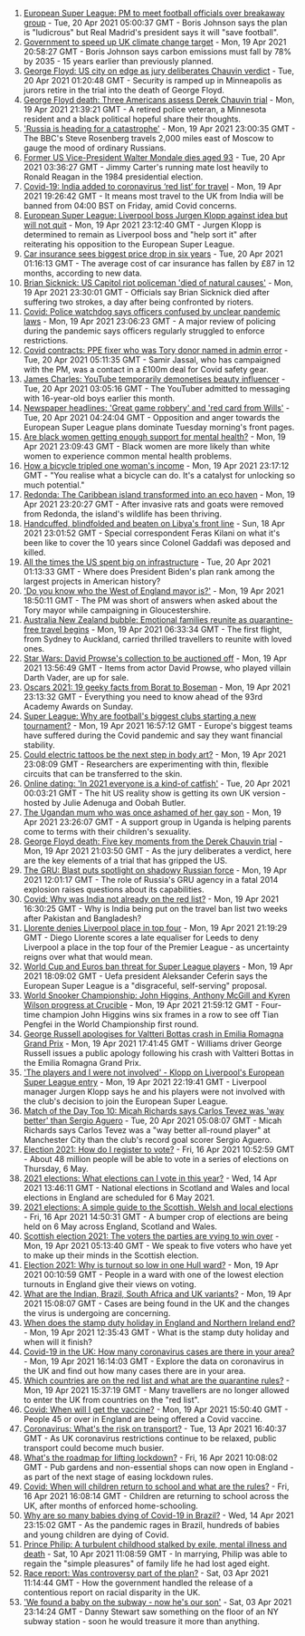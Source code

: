 1. [European Super League: PM to meet football officials over breakaway group](https://www.bbc.co.uk/news/uk-politics-56810962) - Tue, 20 Apr 2021 05:00:37 GMT - Boris Johnson says the plan is "ludicrous" but Real Madrid's president says it will "save football".
2. [Government to speed up UK climate change target](https://www.bbc.co.uk/news/uk-politics-56807520) - Mon, 19 Apr 2021 20:58:27 GMT - Boris Johnson says carbon emissions must fall by 78% by 2035 - 15 years earlier than previously planned.
3. [George Floyd: US city on edge as jury deliberates Chauvin verdict](https://www.bbc.co.uk/news/world-us-canada-56806961) - Tue, 20 Apr 2021 01:20:48 GMT - Security is ramped up in Minneapolis as jurors retire in the trial into the death of George Floyd.
4. [George Floyd death: Three Americans assess Derek Chauvin trial](https://www.bbc.co.uk/news/world-us-canada-56810262) - Mon, 19 Apr 2021 21:39:21 GMT - A retired police veteran, a Minnesota resident and a black political hopeful share their thoughts.
5. ['Russia is heading for a catastrophe'](https://www.bbc.co.uk/news/world-europe-56808468) - Mon, 19 Apr 2021 23:00:35 GMT - The BBC's Steve Rosenberg travels 2,000 miles east of Moscow to gauge the mood of ordinary Russians.
6. [Former US Vice-President Walter Mondale dies aged 93](https://www.bbc.co.uk/news/world-us-canada-56810680) - Tue, 20 Apr 2021 03:36:27 GMT - Jimmy Carter's running mate lost heavily to Ronald Reagan in the 1984 presidential election.
7. [Covid-19: India added to coronavirus ‘red list’ for travel](https://www.bbc.co.uk/news/uk-56806103) - Mon, 19 Apr 2021 19:26:42 GMT - It means most travel to the UK from India will be banned from 04:00 BST on Friday, amid Covid concerns.
8. [European Super League: Liverpool boss Jurgen Klopp against idea but will not quit](https://www.bbc.co.uk/sport/football/56809771) - Mon, 19 Apr 2021 23:12:40 GMT - Jurgen Klopp is determined to remain as Liverpool boss and "help sort it" after reiterating his opposition to the European Super League.
9. [Car insurance sees biggest price drop in six years](https://www.bbc.co.uk/news/business-56808145) - Tue, 20 Apr 2021 01:16:13 GMT - The average cost of car insurance has fallen by £87 in 12 months, according to new data.
10. [Brian Sicknick: US Capitol riot policeman 'died of natural causes'](https://www.bbc.co.uk/news/world-us-canada-56810371) - Mon, 19 Apr 2021 23:30:01 GMT - Officials say Brian Sicknick died after suffering two strokes, a day after being confronted by rioters.
11. [Covid: Police watchdog says officers confused by unclear pandemic laws](https://www.bbc.co.uk/news/uk-56810031) - Mon, 19 Apr 2021 23:06:23 GMT - A major review of policing during the pandemic says officers regularly struggled to enforce restrictions.
12. [Covid contracts: PPE fixer who was Tory donor named in admin error](https://www.bbc.co.uk/news/uk-56667960) - Tue, 20 Apr 2021 05:11:35 GMT - Samir Jassal, who has campaigned with the PM, was a contact in a £100m deal for Covid safety gear.
13. [James Charles: YouTube temporarily demonetises beauty influencer](https://www.bbc.co.uk/news/world-us-canada-56811134) - Tue, 20 Apr 2021 03:05:16 GMT - The YouTuber admitted to messaging with 16-year-old boys earlier this month.
14. [Newspaper headlines: 'Great game robbery' and 'red card from Wills'](https://www.bbc.co.uk/news/blogs-the-papers-56810441) - Tue, 20 Apr 2021 04:24:04 GMT - Opposition and anger towards the European Super League plans dominate Tuesday morning's front pages.
15. [Are black women getting enough support for mental health?](https://www.bbc.co.uk/news/uk-56765171) - Mon, 19 Apr 2021 23:09:43 GMT - Black women are more likely than white women to experience common mental health problems.
16. [How a bicycle tripled one woman's income](https://www.bbc.co.uk/news/stories-56806444) - Mon, 19 Apr 2021 23:17:12 GMT - "You realise what a bicycle can do. It's a catalyst for unlocking so much potential."
17. [Redonda: The Caribbean island transformed into an eco haven](https://www.bbc.co.uk/news/world-latin-america-56740670) - Mon, 19 Apr 2021 23:20:27 GMT - After invasive rats and goats were removed from Redonda, the island's wildlife has been thriving.
18. [Handcuffed, blindfolded and beaten on Libya's front line](https://www.bbc.co.uk/news/world-africa-56773817) - Sun, 18 Apr 2021 23:01:52 GMT - Special correspondent Feras Kilani on what it's been like to cover the 10 years since Colonel Gaddafi was deposed and killed.
19. [All the times the US spent big on infrastructure](https://www.bbc.co.uk/news/world-us-canada-56806625) - Tue, 20 Apr 2021 01:13:33 GMT - Where does President Biden's plan rank among the largest projects in American history?
20. ['Do you know who the West of England mayor is?'](https://www.bbc.co.uk/news/uk-56808466) - Mon, 19 Apr 2021 18:50:11 GMT - The PM was short of answers when asked about the Tory mayor while campaigning in Gloucestershire.
21. [Australia New Zealand bubble: Emotional families reunite as quarantine-free travel begins](https://www.bbc.co.uk/news/world-australia-56798393) - Mon, 19 Apr 2021 06:33:34 GMT - The first flight, from Sydney to Auckland, carried thrilled travellers to reunite with loved ones.
22. [Star Wars: David Prowse's collection to be auctioned off](https://www.bbc.co.uk/news/uk-england-bristol-56799244) - Mon, 19 Apr 2021 13:56:49 GMT - Items from actor David Prowse, who played villain Darth Vader, are up for sale.
23. [Oscars 2021: 19 geeky facts from Borat to Boseman](https://www.bbc.co.uk/news/entertainment-arts-55325109) - Mon, 19 Apr 2021 23:13:32 GMT - Everything you need to know ahead of the 93rd Academy Awards on Sunday.
24. [Super League: Why are football's biggest clubs starting a new tournament?](https://www.bbc.co.uk/news/business-56768728) - Mon, 19 Apr 2021 16:57:12 GMT - Europe's biggest teams have suffered during the Covid pandemic and say they want financial stability.
25. [Could electric tattoos be the next step in body art?](https://www.bbc.co.uk/news/business-56561708) - Mon, 19 Apr 2021 23:08:09 GMT - Researchers are experimenting with thin, flexible circuits that can be transferred to the skin.
26. [Online dating: 'In 2021 everyone is a kind-of catfish'](https://www.bbc.co.uk/news/newsbeat-56773964) - Tue, 20 Apr 2021 00:03:21 GMT - The hit US reality show is getting its own UK version - hosted by Julie Adenuga and Oobah Butler.
27. [The Ugandan mum who was once ashamed of her gay son](https://www.bbc.co.uk/news/world-africa-56773018) - Mon, 19 Apr 2021 23:26:07 GMT - A support group in Uganda is helping parents come to terms with their children's sexuality.
28. [George Floyd death: Five key moments from the Derek Chauvin trial](https://www.bbc.co.uk/news/world-us-canada-56802198) - Mon, 19 Apr 2021 21:03:50 GMT - As the jury deliberates a verdict, here are the key elements of a trial that has gripped the US.
29. [The GRU: Blast puts spotlight on shadowy Russian force](https://www.bbc.co.uk/news/world-europe-56798784) - Mon, 19 Apr 2021 12:01:17 GMT - The role of Russia's GRU agency in a fatal 2014 explosion raises questions about its capabilities.
30. [Covid: Why was India not already on the red list?](https://www.bbc.co.uk/news/56801288) - Mon, 19 Apr 2021 16:30:25 GMT - Why is India being put on the travel ban list two weeks after Pakistan and Bangladesh?
31. [Llorente denies Liverpool place in top four](https://www.bbc.co.uk/sport/football/56713525) - Mon, 19 Apr 2021 21:19:29 GMT - Diego Llorente scores a late equaliser for Leeds to deny Liverpool a place in the top four of the Premier League - as uncertainty reigns over what that would mean.
32. [World Cup and Euros ban threat for Super League players](https://www.bbc.co.uk/sport/football/56800351) - Mon, 19 Apr 2021 18:09:02 GMT - Uefa president Aleksander Ceferin says the European Super League is a "disgraceful, self-serving" proposal.
33. [World Snooker Championship: John Higgins, Anthony McGill and Kyren Wilson progress at Crucible](https://www.bbc.co.uk/sport/snooker/56800272) - Mon, 19 Apr 2021 21:59:12 GMT - Four-time champion John Higgins wins six frames in a row to see off Tian Pengfei in the World Championship first round.
34. [George Russell apologises for Valtteri Bottas crash in Emilia Romagna Grand Prix](https://www.bbc.co.uk/sport/formula1/56809267) - Mon, 19 Apr 2021 17:41:45 GMT - Williams driver George Russell issues a public apology following his crash with Valtteri Bottas in the Emilia Romagna Grand Prix.
35. ['The players and I were not involved' - Klopp on Liverpool's European Super League entry](https://www.bbc.co.uk/sport/av/football/56810625) - Mon, 19 Apr 2021 22:19:41 GMT - Liverpool manager Jurgen Klopp says he and his players were not involved with the club's decision to join the European Super League.
36. [Match of the Day Top 10: Micah Richards says Carlos Tevez was 'way better' than Sergio Aguero](https://www.bbc.co.uk/sport/av/football/56778890) - Tue, 20 Apr 2021 05:08:07 GMT - Micah Richards says Carlos Tevez was a "way better all-round player" at Manchester City than the club's record goal scorer Sergio Aguero.
37. [Election 2021: How do I register to vote?](https://www.bbc.co.uk/news/uk-politics-56581106) - Fri, 16 Apr 2021 10:52:59 GMT - About 48 million people will be able to vote in a series of elections on Thursday, 6 May.
38. [2021 elections: What elections can I vote in this year?](https://www.bbc.co.uk/news/56129210) - Wed, 14 Apr 2021 13:46:11 GMT - National elections in Scotland and Wales and local elections in England are scheduled for 6 May 2021.
39. [2021 elections: A simple guide to the Scottish, Welsh and local elections](https://www.bbc.co.uk/news/uk-politics-56286643) - Fri, 16 Apr 2021 14:50:31 GMT - A bumper crop of elections are being held on 6 May across England, Scotland and Wales.
40. [Scottish election 2021: The voters the parties are vying to win over](https://www.bbc.co.uk/news/uk-scotland-56633340) - Mon, 19 Apr 2021 05:13:40 GMT - We speak to five voters who have yet to make up their minds in the Scottish election.
41. [Election 2021: Why is turnout so low in one Hull ward?](https://www.bbc.co.uk/news/uk-england-humber-56735787) - Mon, 19 Apr 2021 00:10:59 GMT - People in a ward with one of the lowest election turnouts in England give their views on voting.
42. [What are the Indian, Brazil, South Africa and UK variants?](https://www.bbc.co.uk/news/health-55659820) - Mon, 19 Apr 2021 15:08:07 GMT - Cases are being found in the UK and the changes the virus is undergoing are concerning.
43. [When does the stamp duty holiday in England and Northern Ireland end?](https://www.bbc.co.uk/news/business-53319433) - Mon, 19 Apr 2021 12:35:43 GMT - What is the stamp duty holiday and when will it finish?
44. [Covid-19 in the UK: How many coronavirus cases are there in your area?](https://www.bbc.co.uk/news/uk-51768274) - Mon, 19 Apr 2021 16:14:03 GMT - Explore the data on coronavirus in the UK and find out how many cases there are in your area.
45. [Which countries are on the red list and what are the quarantine rules?](https://www.bbc.co.uk/news/explainers-52544307) - Mon, 19 Apr 2021 15:37:19 GMT - Many travellers are no longer allowed to enter the UK from countries on the "red list".
46. [Covid: When will I get the vaccine?](https://www.bbc.co.uk/news/health-55045639) - Mon, 19 Apr 2021 15:50:40 GMT - People 45 or over in England are being offered a Covid vaccine.
47. [Coronavirus: What's the risk on transport?](https://www.bbc.co.uk/news/health-51736185) - Tue, 13 Apr 2021 16:40:37 GMT - As UK coronavirus restrictions continue to be relaxed, public transport could become much busier.
48. [What's the roadmap for lifting lockdown?](https://www.bbc.co.uk/news/explainers-52530518) - Fri, 16 Apr 2021 10:08:02 GMT - Pub gardens and non-essential shops can now open in England - as part of the next stage of easing lockdown rules.
49. [Covid: When will children return to school and what are the rules?](https://www.bbc.co.uk/news/education-51643556) - Fri, 16 Apr 2021 16:08:14 GMT - Children are returning to school across the UK, after months of enforced home-schooling.
50. [Why are so many babies dying of Covid-19 in Brazil?](https://www.bbc.co.uk/news/world-latin-america-56696907) - Wed, 14 Apr 2021 23:15:02 GMT - As the pandemic rages in Brazil, hundreds of babies and young children are dying of Covid.
51. [Prince Philip: A turbulent childhood stalked by exile, mental illness and death](https://www.bbc.co.uk/news/uk-56690270) - Sat, 10 Apr 2021 11:08:59 GMT - In marrying, Philip was able to regain the "simple pleasures" of family life he had lost aged eight.
52. [Race report: Was controversy part of the plan?](https://www.bbc.co.uk/news/uk-politics-56578839) - Sat, 03 Apr 2021 11:14:44 GMT - How the government handled the release of a contentious report on racial disparity in the UK.
53. ['We found a baby on the subway - now he's our son'](https://www.bbc.co.uk/news/stories-56409764) - Sat, 03 Apr 2021 23:14:24 GMT - Danny Stewart saw something on the floor of an NY subway station - soon he would treasure it more than anything.
